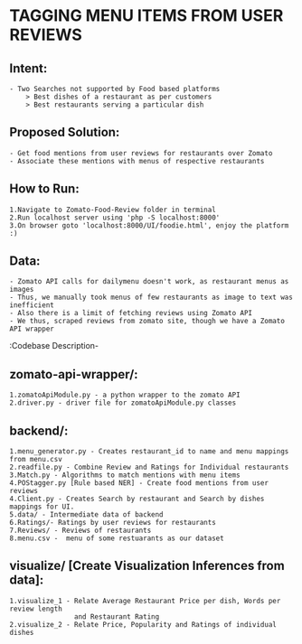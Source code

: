 TAGGING MENU ITEMS FROM USER REVIEWS
====================================

Intent:
----------------------------------
    - Two Searches not supported by Food based platforms
        > Best dishes of a restaurant as per customers
        > Best restaurants serving a particular dish

Proposed Solution:
----------------------------------
    - Get food mentions from user reviews for restaurants over Zomato
    - Associate these mentions with menus of respective restaurants

How to Run:
----------------------------------
    1.Navigate to Zomato-Food-Review folder in terminal
    2.Run localhost server using 'php -S localhost:8000'
    3.On browser goto 'localhost:8000/UI/foodie.html', enjoy the platform :)

Data:
----------------------------------
    - Zomato API calls for dailymenu doesn't work, as restaurant menus as images
    - Thus, we manually took menus of few restaurants as image to text was inefficient
    - Also there is a limit of fetching reviews using Zomato API
    - We thus, scraped reviews from zomato site, though we have a Zomato API wrapper

:Codebase Description-

zomato-api-wrapper/:
----------------------------------
	1.zomatoApiModule.py - a python wrapper to the zomato API
	2.driver.py - driver file for zomatoApiModule.py classes

backend/:
----------------------------------
    1.menu_generator.py - Creates restaurant_id to name and menu mappings from menu.csv
    2.readfile.py - Combine Review and Ratings for Individual restaurants
    3.Match.py - Algorithms to match mentions with menu items
    4.POStagger.py [Rule based NER] - Create food mentions from user reviews
    4.Client.py - Creates Search by restaurant and Search by dishes mappings for UI.
    5.data/ - Intermediate data of backend
    6.Ratings/- Ratings by user reviews for restaurants
    7.Reviews/ - Reviews of restaurants
    8.menu.csv -  menu of some restuarants as our dataset

visualize/ [Create Visualization Inferences from  data]:
----------------------------------
    1.visualize_1 - Relate Average Restaurant Price per dish, Words per review length
                    and Restaurant Rating
    2.visualize_2 - Relate Price, Popularity and Ratings of individual dishes
